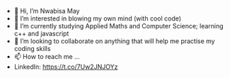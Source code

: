 - 👋 Hi, I’m Nwabisa May
- 👀 I’m interested in blowing my own mind (with cool code)
- 🌱 I’m currently studying Applied Maths and Computer Science; learning c++ and javascript
- 💞️ I’m looking to collaborate on anything that will help me practise my coding skills
- 📫 How to reach me ...
- LinkedIn: https://t.co/7Uw2JNJOYz

<!---
wabiwabi/wabiwabi is a ✨ special ✨ repository because its `README.md` (this file) appears on your GitHub profile.
You can click the Preview link to take a look at your changes.
--->
